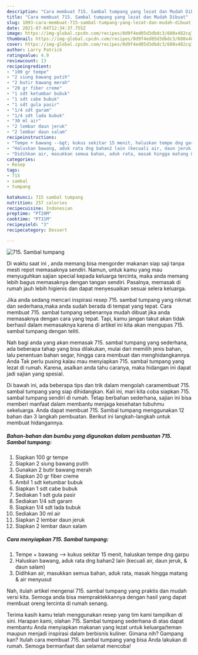 ```yaml
---
description: "Cara membuat 715. Sambal tumpang yang lezat dan Mudah Dibuat"
title: "Cara membuat 715. Sambal tumpang yang lezat dan Mudah Dibuat"
slug: 1093-cara-membuat-715-sambal-tumpang-yang-lezat-dan-mudah-dibuat
date: 2021-07-04T12:34:37.755Z
image: https://img-global.cpcdn.com/recipes/0d9f4ed05d3dbdc3/680x482cq70/715-sambal-tumpang-foto-resep-utama.jpg
thumbnail: https://img-global.cpcdn.com/recipes/0d9f4ed05d3dbdc3/680x482cq70/715-sambal-tumpang-foto-resep-utama.jpg
cover: https://img-global.cpcdn.com/recipes/0d9f4ed05d3dbdc3/680x482cq70/715-sambal-tumpang-foto-resep-utama.jpg
author: Larry Patrick
ratingvalue: 4.9
reviewcount: 13
recipeingredient:
- "100 gr tempe"
- "2 siung bawang putih"
- "2 butir bawang merah"
- "20 gr fiber creme"
- "1 sdt ketumbar bubuk"
- "1 sdt cabe bubuk"
- "1 sdt gula pasir"
- "1/4 sdt garam"
- "1/4 sdt lada bubuk"
- "30 ml air"
- "2 lembar daun jeruk"
- "2 lembar daun salam"
recipeinstructions:
- "Tempe + bawang --&gt; kukus sekitar 15 menit, haluskan tempe dng garpu"
- "Haluskan bawang, aduk rata dng bahan2 lain (kecuali air, daun jeruk, &amp; daun salam)"
- "Didihkan air, masukkan semua bahan, aduk rata, masak hingga matang &amp; air menyusut"
categories:
- Resep
tags:
- 715
- sambal
- tumpang

katakunci: 715 sambal tumpang 
nutrition: 257 calories
recipecuisine: Indonesian
preptime: "PT20M"
cooktime: "PT31M"
recipeyield: "3"
recipecategory: Dessert

---
```



![715. Sambal tumpang](https://img-global.cpcdn.com/recipes/0d9f4ed05d3dbdc3/680x482cq70/715-sambal-tumpang-foto-resep-utama.jpg)

Di waktu  saat ini , anda memang bisa mengorder makanan siap saji tanpa mesti repot memasaknya sendiri. Namun, untuk kamu yang mau menyuguhkan sajian special kepada keluarga tercinta, maka anda memang lebih bagus memasaknya dengan tangan sendiri. Pasalnya, memasak di rumah jauh lebih higienis dan dapat menyesuaikan sesuai selera keluarga.

Jika anda sedang mencari inspirasi resep 715. sambal tumpang yang nikmat dan sederhana,maka anda sudah berada di tempat yang tepat. Cara membuat 715. sambal tumpang  sebenarnya mudah dibuat jika anda memasaknya dengan cara yang tepat. Tapi, kamu jangan takut akan tidak berhasil dalam memasaknya 
karena di artikel ini kita akan mengupas 715. sambal tumpang dengan teliti.  



Nah bagi anda yang akan memasak 715. sambal tumpang yang sederhana, ada beberapa tahap yang bisa dilakukan, mulai dari memilih jenis bahan, lalu penentuan bahan segar, hingga cara membuat dan menghidangkannya. Anda Tak perlu pusing kalau mau menyiapkan 715. sambal tumpang yang lezat di rumah. Karena, asalkan anda  tahu caranya, maka hidangan ini dapat jadi sajian yang spesial.

Di bawah ini, ada beberapa tips dan trik dalam mengolah caramembuat 715. sambal tumpang yang siap dihidangkan. Kali ini, mari kita coba siapkan 715. sambal tumpang sendiri di rumah. Tetap berbahan sederhana, sajian ini bisa memberi manfaat dalam membantu menjaga kesehatan tubuhmu sekeluarga. Anda dapat membuat 715. Sambal tumpang menggunakan 12 bahan dan 3 langkah pembuatan. Berikut ini langkah-langkah untuk membuat hidangannya.

<!--inarticleads1-->

##### Bahan-bahan dan bumbu yang digunakan dalam pembuatan 715. Sambal tumpang:

1. Siapkan 100 gr tempe
1. Siapkan 2 siung bawang putih
1. Gunakan 2 butir bawang merah
1. Siapkan 20 gr fiber creme
1. Ambil 1 sdt ketumbar bubuk
1. Siapkan 1 sdt cabe bubuk
1. Sediakan 1 sdt gula pasir
1. Sediakan 1/4 sdt garam
1. Siapkan 1/4 sdt lada bubuk
1. Sediakan 30 ml air
1. Siapkan 2 lembar daun jeruk
1. Siapkan 2 lembar daun salam




<!--inarticleads2-->

##### Cara menyiapkan 715. Sambal tumpang:

1. Tempe + bawang --&gt; kukus sekitar 15 menit, haluskan tempe dng garpu
1. Haluskan bawang, aduk rata dng bahan2 lain (kecuali air, daun jeruk, &amp; daun salam)
1. Didihkan air, masukkan semua bahan, aduk rata, masak hingga matang &amp; air menyusut




Nah, itulah artikel mengenai  715. sambal tumpang  yang praktis dan mudah versi kita. Semoga anda bisa mempraktekkannya dengan hasil yang dapat membuat oreng tercinta di rumah senang. 

Terima kasih kamu telah menggunakan resep yang tim kami tampilkan di sini. Harapan kami, olahan  715. Sambal tumpang sederhana di atas dapat membantu Anda menyiapkan makanan yang lezat untuk keluarga/teman maupun menjadi inspirasi dalam berbisnis kuliner. Gimana nih? Gampang kan? Itulah cara membuat 715. sambal tumpang yang bisa Anda lakukan di rumah. Semoga bermanfaat dan selamat mencoba!

